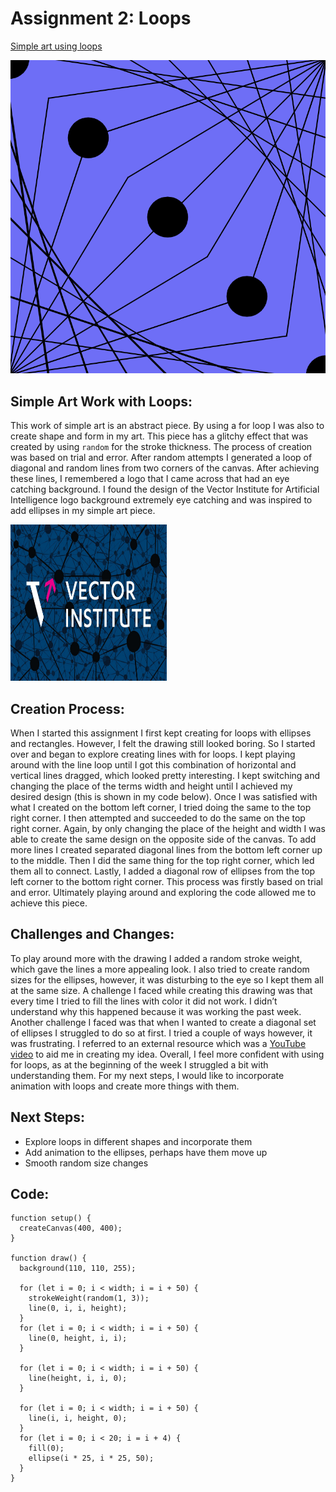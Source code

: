 
# Assignment 2: Loops

[Simple art using loops](https://editor.p5js.org/FatemaAlhameli/sketches/i_dG9Pp3W)

![Image](https://github.com/FatemaAlhameli/Intro-to-IM-/blob/main/Assignment%202.png)

## Simple Art Work with Loops:
This work of simple art is an abstract piece. By using a for loop I was also to create shape and form in my art. This piece has a glitchy effect that was created by using ```random``` for the stroke thickness. The process of creation was based on trial and error. After random attempts I generated a loop of diagonal and random lines from two corners of the canvas. After achieving these lines, I remembered a logo that I came across that had an eye catching background. I found the design of the Vector Institute for Artificial Intelligence logo background extremely eye catching and was inspired to add ellipses in my simple art piece. 

<img src= "https://github.com/FatemaAlhameli/Intro-to-IM-/blob/main/2017-09-26-vector-logo-resized.jpg" width = "250" height = "250">  

## Creation Process:
When I started this assignment I first kept creating for loops with ellipses and rectangles. However, I felt the drawing still looked boring. So I started over and began to explore creating lines with for loops. I kept playing around with the line loop until I got this combination of horizontal and vertical lines dragged, which looked pretty interesting. I kept switching and changing the place of the terms width and height until I achieved my desired design (this is shown in my code below). Once I was satisfied with what I created  on the bottom left corner, I tried doing the same to the top right corner. I then attempted and succeeded to do the same on the top right corner. Again, by only changing the place of the height and width I was able to create the same design on the opposite side of the canvas. To add more lines I created separated diagonal lines from the bottom left corner up to the middle. Then I did the same thing for the top right corner, which led them all to connect. Lastly, I added a diagonal row of ellipses from the top left corner to the bottom right corner. This process was firstly based on trial and error. Ultimately playing around and exploring the code allowed me to achieve this piece. 

## Challenges and Changes:
To play around more with the drawing I added a random stroke weight, which gave the lines a more appealing look. I also tried to create random sizes for the ellipses, however, it was disturbing to the eye so I kept them all at the same size. A challenge I faced while creating this drawing was that every time I tried to fill the lines with color it did not work. I didn’t understand why this happened because it was working the past week. Another challenge I faced was that when I wanted to create a diagonal set of ellipses I struggled to do so at first. I tried a couple of ways however, it was frustrating. I referred to an external resource which was a [YouTube video](https://www.youtube.com/watch?v=V56cH9R_X4k) to aid me in creating my idea.  Overall, I feel more confident with using for loops, as at the beginning of the week I struggled a bit with understanding them. For my next steps, I would like to incorporate animation with loops and create more things with them. 

## Next Steps:
* Explore loops in different shapes and incorporate them 
* Add animation to the ellipses, perhaps have them move up 
* Smooth random size changes 

## Code:

```
function setup() {
  createCanvas(400, 400);
}

function draw() {
  background(110, 110, 255);

  for (let i = 0; i < width; i = i + 50) {
    strokeWeight(random(1, 3));
    line(0, i, i, height);
  }
  for (let i = 0; i < width; i = i + 50) {
    line(0, height, i, i);
  }

  for (let i = 0; i < width; i = i + 50) {
    line(height, i, i, 0);
  }

  for (let i = 0; i < width; i = i + 50) {
    line(i, i, height, 0);
  }
  for (let i = 0; i < 20; i = i + 4) {
    fill(0);
    ellipse(i * 25, i * 25, 50);
  }
}


```
